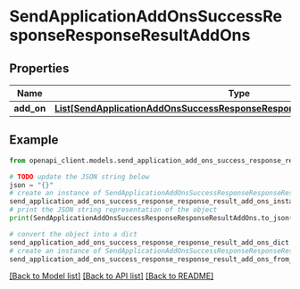 # SendApplicationAddOnsSuccessResponseResponseResultAddOns


## Properties

Name | Type | Description | Notes
------------ | ------------- | ------------- | -------------
**add_on** | [**List[SendApplicationAddOnsSuccessResponseResponseResultAddOnsAddOnInner]**](SendApplicationAddOnsSuccessResponseResponseResultAddOnsAddOnInner.md) |  | 

## Example

```python
from openapi_client.models.send_application_add_ons_success_response_response_result_add_ons import SendApplicationAddOnsSuccessResponseResponseResultAddOns

# TODO update the JSON string below
json = "{}"
# create an instance of SendApplicationAddOnsSuccessResponseResponseResultAddOns from a JSON string
send_application_add_ons_success_response_response_result_add_ons_instance = SendApplicationAddOnsSuccessResponseResponseResultAddOns.from_json(json)
# print the JSON string representation of the object
print(SendApplicationAddOnsSuccessResponseResponseResultAddOns.to_json())

# convert the object into a dict
send_application_add_ons_success_response_response_result_add_ons_dict = send_application_add_ons_success_response_response_result_add_ons_instance.to_dict()
# create an instance of SendApplicationAddOnsSuccessResponseResponseResultAddOns from a dict
send_application_add_ons_success_response_response_result_add_ons_from_dict = SendApplicationAddOnsSuccessResponseResponseResultAddOns.from_dict(send_application_add_ons_success_response_response_result_add_ons_dict)
```
[[Back to Model list]](../README.md#documentation-for-models) [[Back to API list]](../README.md#documentation-for-api-endpoints) [[Back to README]](../README.md)


